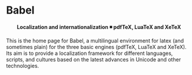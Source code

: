 # Babel

<p align='center'>
<b>Localization and internationalization ◾ pdfTeX, LuaTeX and XeTeX</b>
</p>

This is the home page for Babel, a multilingual environment for latex (and sometimes plain) for the three basic engines (pdfTeX, LuaTeX and XeTeX). Its aim is to provide a localization framework for different languages, scripts, and cultures based on the latest advances in Unicode and other technologies. 
